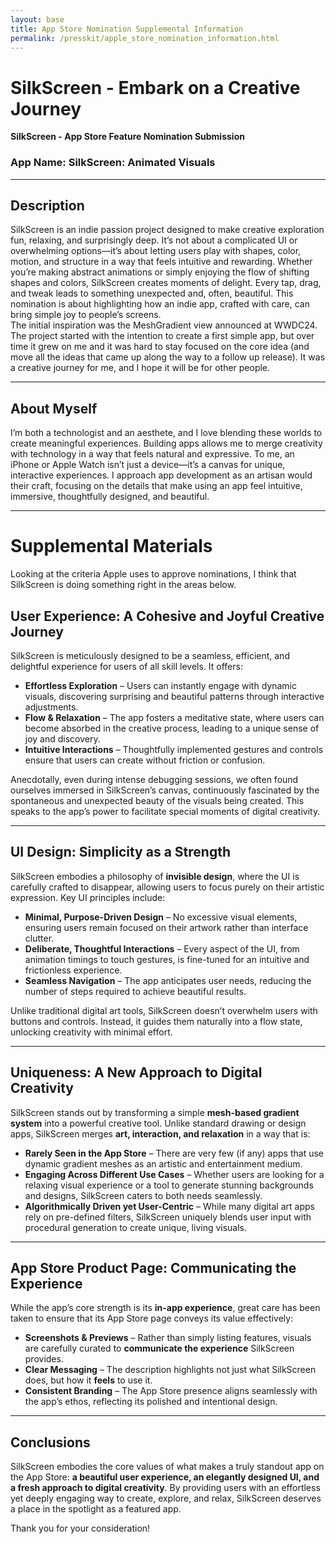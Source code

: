 ```yaml
---
layout: base
title: App Store Nomination Supplemental Information
permalink: /presskit/apple_store_nomination_information.html
---
```


# SilkScreen - Embark on a Creative Journey

**SilkScreen - App Store Feature Nomination Submission**

### App Name: SilkScreen: Animated Visuals

---

## Description

SilkScreen is an indie passion project designed to make creative exploration fun, relaxing, and surprisingly deep. It’s not about a complicated UI or overwhelming options—it’s about letting users play with shapes, color, motion, and structure in a way that feels intuitive and rewarding. Whether you’re making abstract animations or simply enjoying the flow of shifting shapes and colors, SilkScreen creates moments of delight. Every tap, drag, and tweak leads to something unexpected and, often, beautiful. This nomination is about highlighting how an indie app, crafted with care, can bring simple joy to people’s screens.\
The initial inspiration was the MeshGradient view announced at WWDC24. The project started with the intention to create a first simple app, but over time it grew on me and it was hard to stay focused on the core idea (and move all the ideas that came up along the way to a follow up release). It was a creative journey for me, and I hope it will be for other people.

---

## About Myself

I’m both a technologist and an aesthete, and I love blending these worlds to create meaningful experiences. Building apps allows me to merge creativity with technology in a way that feels natural and expressive. To me, an iPhone or Apple Watch isn’t just a device—it’s a canvas for unique, interactive experiences. I approach app development as an artisan would their craft, focusing on the details that make using an app feel intuitive, immersive,  thoughtfully designed, and beautiful.

---

# Supplemental Materials

Looking at the criteria Apple uses to approve nominations, I think that SilkScreen is doing something right in the areas below.

## User Experience: A Cohesive and Joyful Creative Journey

SilkScreen is meticulously designed to be a seamless, efficient, and delightful experience for users of all skill levels. It offers:

- **Effortless Exploration** – Users can instantly engage with dynamic visuals, discovering surprising and beautiful patterns through interactive adjustments.
- **Flow & Relaxation** – The app fosters a meditative state, where users can become absorbed in the creative process, leading to a unique sense of joy and discovery.
- **Intuitive Interactions** – Thoughtfully implemented gestures and controls ensure that users can create without friction or confusion.

Anecdotally, even during intense debugging sessions, we often found ourselves immersed in SilkScreen’s canvas, continuously fascinated by the spontaneous and unexpected beauty of the visuals being created. This speaks to the app’s power to facilitate special moments of digital creativity.

---

## UI Design: Simplicity as a Strength

SilkScreen embodies a philosophy of **invisible design**, where the UI is carefully crafted to disappear, allowing users to focus purely on their artistic expression. Key UI principles include:

- **Minimal, Purpose-Driven Design** – No excessive visual elements, ensuring users remain focused on their artwork rather than interface clutter.
- **Deliberate, Thoughtful Interactions** – Every aspect of the UI, from animation timings to touch gestures, is fine-tuned for an intuitive and frictionless experience.
- **Seamless Navigation** – The app anticipates user needs, reducing the number of steps required to achieve beautiful results.

Unlike traditional digital art tools, SilkScreen doesn’t overwhelm users with buttons and controls. Instead, it guides them naturally into a flow state, unlocking creativity with minimal effort.

---

## Uniqueness: A New Approach to Digital Creativity

SilkScreen stands out by transforming a simple **mesh-based gradient system** into a powerful creative tool. Unlike standard drawing or design apps, SilkScreen merges **art, interaction, and relaxation** in a way that is:

- **Rarely Seen in the App Store** – There are very few (if any) apps that use dynamic gradient meshes as an artistic and entertainment medium.
- **Engaging Across Different Use Cases** – Whether users are looking for a relaxing visual experience or a tool to generate stunning backgrounds and designs, SilkScreen caters to both needs seamlessly.
- **Algorithmically Driven yet User-Centric** – While many digital art apps rely on pre-defined filters, SilkScreen uniquely blends user input with procedural generation to create unique, living visuals.

---

## App Store Product Page: Communicating the Experience

While the app’s core strength is its **in-app experience**, great care has been taken to ensure that its App Store page conveys its value effectively:

- **Screenshots & Previews** – Rather than simply listing features, visuals are carefully curated to **communicate the experience** SilkScreen provides.
- **Clear Messaging** – The description highlights not just what SilkScreen does, but how it **feels** to use it.
- **Consistent Branding** – The App Store presence aligns seamlessly with the app’s ethos, reflecting its polished and intentional design.

---

## Conclusions

SilkScreen embodies the core values of what makes a truly standout app on the App Store: **a beautiful user experience, an elegantly designed UI, and a fresh approach to digital creativity**. By providing users with an effortless yet deeply engaging way to create, explore, and relax, SilkScreen deserves a place in the spotlight as a featured app.

Thank you for your consideration!

